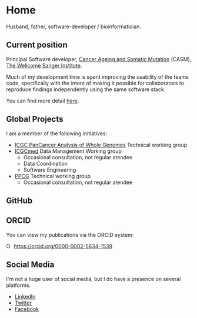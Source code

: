 # Home

Husband, father, software-developer / bioinformatician.

## Current position

Principal Software developer, [Cancer Ageing and Somatic Mutation](http://www.sanger.ac.uk/science/programmes/cancer-genetics-and-genomics) (CASM), [The Wellcome Sanger Institute](http://www.sanger.ac.uk/).

Much of my development time is spent improving the usability of the teams code, specifically with the intent of making
it possible for collaborators to reproduce findings independently using the same software stack.

You can find more detail [here](./profile).

## Global Projects

I am a member of the following initiatives:

* [ICGC PanCancer Analysis of Whole Genomes](https://dcc.icgc.org/pcawg) Technical working group
* [ICGCmed](https://icgcmed.org/) Data Management Working group
    * Occasional consultation, not regular atendee
    * Data Coordination
    * Software Engineering
* [PPCG](https://panprostate.org/) Technical working group
    * Occasional consultation, not regular atendee

## GitHub

<div class="github-card" data-github="keiranmraine" data-width="400" data-height="150" data-theme="default"></div>
<script src="//cdn.jsdelivr.net/github-cards/latest/widget.js"></script>

## ORCID

You can view my publications via the ORCID system:

<div itemscope itemtype="https://schema.org/Person"><a itemprop="sameAs" content="https://orcid.org/0000-0002-5634-1539" href="https://orcid.org/0000-0002-5634-1539" target="orcid.widget" rel="me noopener noreferrer" style="vertical-align:top;"><img src="https://orcid.org/sites/default/files/images/orcid_16x16.png" style="width:1em;margin-right:.5em;" alt="ORCID iD icon">https://orcid.org/0000-0002-5634-1539</a></div>

## Social Media

I'm not a huge user of social media, but I do have a presence on several platforms.

* [LinkedIn](https://www.linkedin.com/in/keiranraine/)
* [Twitter](https://twitter.com/keiranmraine)
* [Facebook](https://www.facebook.com/keiranmraine)
